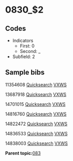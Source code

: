 # 0830\_$2

## Codes

-   Indicators
    -   First: 0
    -   Second: \_
-   Subfield: 2

## Sample bibs

11354608 [Quicksearch](https://search.library.yale.edu/catalog/11354608) [VXWS](http://prodorbis.library.yale.edu:7014/vxws/GetHoldingsService?bibId=11354608)

13687918 [Quicksearch](https://search.library.yale.edu/catalog/13687918) [VXWS](http://prodorbis.library.yale.edu:7014/vxws/GetHoldingsService?bibId=13687918)

14701015 [Quicksearch](https://search.library.yale.edu/catalog/14701015) [VXWS](http://prodorbis.library.yale.edu:7014/vxws/GetHoldingsService?bibId=14701015)

14816760 [Quicksearch](https://search.library.yale.edu/catalog/14816760) [VXWS](http://prodorbis.library.yale.edu:7014/vxws/GetHoldingsService?bibId=14816760)

14822472 [Quicksearch](https://search.library.yale.edu/catalog/14822472) [VXWS](http://prodorbis.library.yale.edu:7014/vxws/GetHoldingsService?bibId=14822472)

14836533 [Quicksearch](https://search.library.yale.edu/catalog/14836533) [VXWS](http://prodorbis.library.yale.edu:7014/vxws/GetHoldingsService?bibId=14836533)

14838003 [Quicksearch](https://search.library.yale.edu/catalog/14838003) [VXWS](http://prodorbis.library.yale.edu:7014/vxws/GetHoldingsService?bibId=14838003)

**Parent topic:**[083](../../tags/083/083.md)

